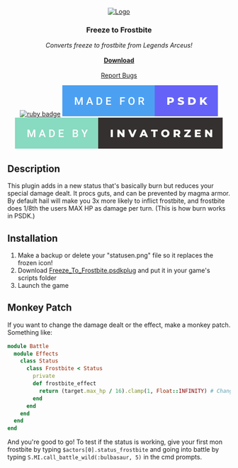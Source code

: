<!-- PROJECT LOGO -->
<br />
<div align="center">
  <a href="https://github.com/invatorzen/PSDKPlugins">
    <img src="https://i.imgur.com/Q3LOc4v.png" alt="Logo" width="240" height="240">
  </a>

  <h3 align="center">Freeze to Frostbite</h3>

  <p align="center">
    <i>Converts freeze to frostbite from Legends Arceus!</i>
    <br /> <br />
    <a href="/plugins/Freeze_to_Frostbite/Freeze_To_Frostbite.psdkplug"><strong>Download</strong></a>
    <br />
    <br />
    <a href="https://github.com/invatorzen/InvatorzenPSDKPlugins/issues">Report Bugs</a>
      
  [![ruby badge](https://forthebadge.com/images/badges/made-with-ruby.svg)](https://forthebadge.com)
  [![psdk badge](/svgs/made_for_psdk.svg)](https://gitlab.com/pokemonsdk/pokemonsdk)
  [![invatorzen badge](/svgs/made_by_invatorzen.svg)](https://github.com/invatorzen/Invatorzens_PSDKPlugins/tree/main)
  </p>
</div>

<!-- Frostbite -->
## Description
This plugin adds in a new status that's basically burn but reduces your special damage dealt. It procs guts, and can be prevented by magma armor. By default hail will make you 3x more likely to inflict frostbite, 
and frostbite does 1/8th the users MAX HP as damage per turn. (This is how burn works in PSDK.)

## Installation
<ol>
  <li>Make a backup or delete your "statusen.png" file so it replaces the frozen icon!</li>
  <li>Download <a href="/plugins/Freeze_to_Frostbite/Freeze_To_Frostbite.psdkplug">Freeze_To_Frostbite.psdkplug</a> and put it in your game's scripts folder</li>
  <li>Launch the game</li>
</ol>

## Monkey Patch
If you want to change the damage dealt or the effect, make a monkey patch. Something like:
```rb
module Battle
  module Effects
    class Status
      class Frostbite < Status
        private
        def frostbite_effect
          return (target.max_hp / 16).clamp(1, Float::INFINITY) # Change this
        end
      end
    end
  end
end
```
And you're good to go! To test if the status is working, give your first mon frostbite by typing ``$actors[0].status_frostbite`` and going into battle by typing ``S.MI.call_battle_wild(:bulbasaur, 5)`` in the cmd prompts.